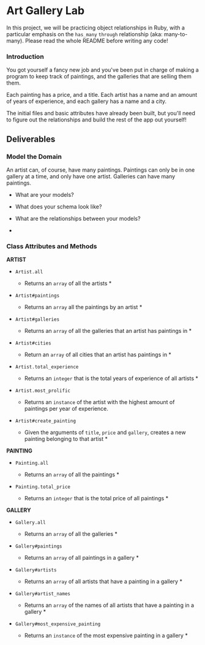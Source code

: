 # Art Gallery Lab

In this project, we will be practicing object relationships in Ruby, with a particular emphasis on the `has_many` `through` relationship (aka: many-to-many). Please read the whole README before writing any code!

### Introduction

You got yourself a fancy new job and you've been put in charge of making a program to keep track of paintings, and the galleries that are selling them them.  

Each painting has a price, and a title.  Each artist has a name and an amount of years of experience, and each gallery has a name and a city.

The initial files and basic attributes have already been built, but you'll need to figure out the relationships and build the rest of the app out yourself!

## Deliverables

### Model the Domain

An artist can, of course, have many paintings. Paintings can only be in one gallery at a time, and only have one artist.  Galleries can have many paintings.

* What are your models?
* What does your schema look like?
* What are the relationships between your models?

*

### Class Attributes and Methods

**ARTIST**

  * `Artist.all`
    * Returns an `array` of all the artists *

  * `Artist#paintings`
    * Returns an `array` all the paintings by an artist *

  * `Artist#galleries`
    * Returns an `array` of all the galleries that an artist has paintings in *

  * `Artist#cities`
    * Return an `array` of all cities that an artist has paintings in *

  * `Artist.total_experience`
    * Returns an `integer` that is the total years of experience of all artists *

  * `Artist.most_prolific`
    * Returns an `instance` of the artist with the highest amount of paintings per year of experience.

  * `Artist#create_painting`
    * Given the arguments of `title`, `price` and `gallery`, creates a new painting belonging to that artist *

**PAINTING**

  * `Painting.all`
    * Returns an `array` of all the paintings *

  * `Painting.total_price`
    * Returns an `integer` that is the total price of all paintings *

**GALLERY**

  * `Gallery.all`
    * Returns an `array` of all the galleries *
 
  * `Gallery#paintings`
    * Returns an `array` of all paintings in a gallery *

  * `Gallery#artists`
    * Returns an `array` of all artists that have a painting in a gallery *

  * `Gallery#artist_names`
    * Returns an `array` of the names of all artists that have a painting in a gallery *

  * `Gallery#most_expensive_painting`
    * Returns an `instance` of the most expensive painting in a gallery *
